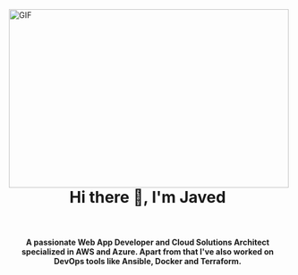 
<img align="right" alt="GIF" src="https://raw.githubusercontent.com/urbanisierung/urbanisierung/master/that-was-more-work-than-i-thought.svg?raw=true" width="500" height="320" />

<h1 align="center">Hi there 👋, I'm Javed</h1>
<br />
<h4 align="center">A passionate Web App Developer and Cloud Solutions Architect specialized in AWS and Azure. Apart from that I've also worked on DevOps tools like Ansible, Docker and Terraform.</h4>
